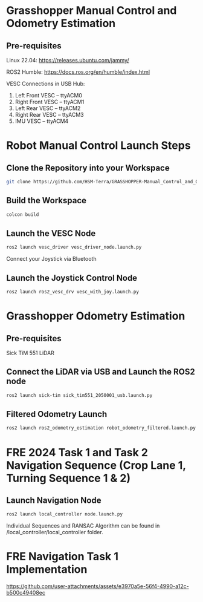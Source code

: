 # Grasshopper Manual Control and Odometry Estimation 

## Pre-requisites
Linux 22.04: https://releases.ubuntu.com/jammy/

ROS2 Humble: https://docs.ros.org/en/humble/index.html

VESC Connections in USB Hub: 
1. Left Front VESC – ttyACM0
2. Right Front VESC – ttyACM1
3. Left Rear VESC – ttyACM2
4. Right Rear VESC – ttyACM3
5. IMU VESC – ttyACM4 

# Robot Manual Control Launch Steps
## Clone the Repository into your Workspace
```bash
git clone https://github.com/HSM-Terra/GRASSHOPPER-Manual_Control_and_Odometry_Estimation
```

## Build the Workspace
```bash
colcon build
```
## Launch the VESC Node
```bash
ros2 launch vesc_driver vesc_driver_node.launch.py 
```
Connect your Joystick via Bluetooth

## Launch the Joystick Control Node
```bash
ros2 launch ros2_vesc_drv vesc_with_joy.launch.py 
```

# Grasshopper Odometry Estimation

## Pre-requisites 

Sick TiM 551 LiDAR

## Connect the LiDAR via USB and Launch the ROS2 node
```bash
ros2 launch sick-tim sick_tim551_2050001_usb.launch.py
```

## Filtered Odometry Launch
```bash
ros2 launch ros2_odometry_estimation robot_odometry_filtered.launch.py
```

# FRE 2024 Task 1 and Task 2 Navigation Sequence (Crop Lane 1, Turning Sequence 1 & 2)

## Launch Navigation Node

```bash
ros2 launch local_controller node.launch.py
```

Individual Sequences and RANSAC Algorithm can be found in /local_controller/local_controller folder.

# FRE Navigation Task 1 Implementation




https://github.com/user-attachments/assets/e3970a5e-56f4-4990-a12c-b500c49408ec



